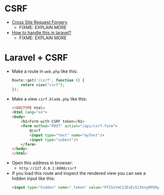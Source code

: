 # CSRF
- [Cross Site Request Forgery](https://owasp.org/www-community/attacks/csrf)
    - FIXME: EXPLAIN MORE
- [How to handle this in laravel?](https://laravel.com/docs/5.6/routing)
    - FIXME: EXPLAIN MORE
# Laravel + CSRF
- Make a route in `web.php` like this:
    ~~~php
    Route::get('/csrf', function () {
        return view("csrf");
    });
    ~~~
- Make a view `csrf.blade.php` like this:
    ~~~html
    <!DOCTYPE html>
    <html lang="en">
    <body>
        <h1>Form with CSRF token</h1>
        <form method="POST" action="/api/csrf-form">
            @csrf
            <input type="text" name="myText"/>
            <input type="submit"/>
        </form>
    </body>
    </html>
    ~~~
- Open this address in browser:
    - `http://127.0.0.1:8000/csrf`
- If you load this route and inspect the rendered view you can see a hidden input like this:
    ~~~html
    <input type="hidden" name="_token" value="PFIGvtmC13ExEs513knyNPGRyzz8Q3ACVhOVkEIQ">
    ~~~